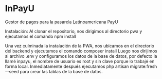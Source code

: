 # InPayU
Gestor de pagos para la pasarela Latinoamericana PayU

Instalación:
Al clonar el repositorio, nos dirigimos al directorio pwa y ejecutamos el comando npm install

Una vez culminada la instalación de la PWA, nos ubicamos en el directorio del backend y ejecutamos el comando composer install
Luego nos dirijimos al archivo .env  y configuramos los datos de la base de datos, por defecto la llamé inpayu, el nombre de usuario es root y sin clave porque lo trabajé en forma local.
Inmediatamente después ejecutamos php artisan migrate:fresh --seed para crear las tablas de la base de datos.


